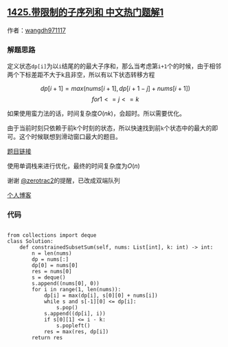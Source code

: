 ## [1425.带限制的子序列和 中文热门题解1](https://leetcode.cn/problems/constrained-subsequence-sum/solutions/100000/dpdan-diao-zhan-you-hua-xiang-jie-by-wangdh15)

作者：[wangdh971117](https://leetcode.cn/u/wangdh971117)

### 解题思路

定义状态`dp[i]`为以`i`结尾的的最大子序和，那么当考虑第`i+1`个的时候，由于相邻两个下标差距不大于k且非空，所以有以下状态转移方程

$$dp[i+1] = max(nums[i+1], dp[i+1-j] + nums[i+1])$$
$$  for 1 <= j <= k $$ 



如果使用蛮力法的话，时间复杂度$O(nk)$，会超时。所以需要优化。

由于当前时刻只依赖于前k个时刻的状态，所以快速找到前`k`个状态中的最大的即可。这个时候联想到滑动窗口最大的题目。

[题目链接](https://leetcode-cn.com/problems/sliding-window-maximum/)

使用单调栈来进行优化，最终的时间复杂度为$O(n)$

谢谢 [@zerotrac2](/u/zerotrac2/)的提醒，已改成双端队列

[个人博客](http://wangdh15.github.io)

### 代码

```python3

from collections import deque
class Solution:
    def constrainedSubsetSum(self, nums: List[int], k: int) -> int:
        n = len(nums)
        dp = nums[:]
        dp[0] = nums[0]
        res = nums[0]
        s = deque()
        s.append((nums[0], 0))
        for i in range(1, len(nums)):
            dp[i] = max(dp[i], s[0][0] + nums[i])
            while s and s[-1][0] <= dp[i]:
                s.pop()
            s.append((dp[i], i))
            if s[0][1] <= i - k:
                s.popleft()
            res = max(res, dp[i])
        return res
```